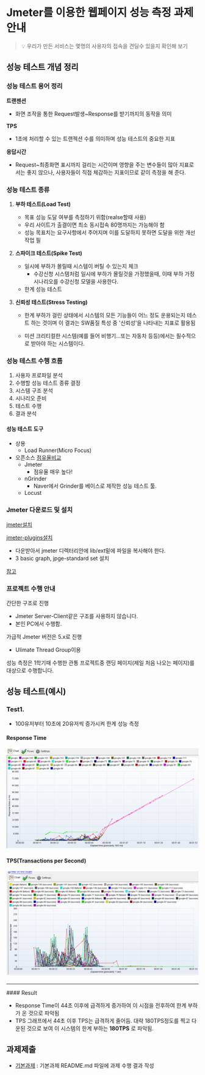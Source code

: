 # Jmeter를 이용한 웹페이지 성능 측정 과제 안내
> :bulb: 우리가 만든 서비스는 몇명의 사용자의 접속을 견딜수 있을지 확인해 보기

## 성능 테스트 개념 정리

### 성능 테스트 용어 정리 

**트랜젠션**

- 화면 조작을 통한 Request발생~Response를 받기까지의 동작을 의미

**TPS**

- 1초에 처리할 수 있는 트랜젝션 수를 의미하며 성능 테스트의 중요한 지표

**응답시간**

- Request~최종화면 표시까지 걸리는 시간이며 영향을 주는 변수들이 많아 지표로서는 좋지 않으나, 사용자들이 직접 체감하는 지표이므로 같이 측정을 해 준다. 

### 성능 테스트 종류

1. **부하 테스트(Load Test)**
   - 목표 성능 도달 여부를 측정하기 위함(realse할때 사용)
   - 우리 사이트가 출결이면 최소 동시접속 80명까지는 가능해야 함
   - 성능 목표치는 요구사항에서 주어지며 이를 도달하지 못하면 도달을 위한 개선작업 필

2. **스파이크 테스트(Spike Test)**
   - 일시에 부하가 몰릴때 시스템이 버틸 수 있는지 체크
     - 수강신청 시스템처럼 일시에 부하가 몰릴것을 가정했을때, 이때 부하 가정 시나리오를 수강신청 모델을 사용한다.
   - 한계 성능 테스트

3. **신뢰성 테스트(Stress Testing)**
   - 한계 부하가 걸린 상태에서 시스템의 모든 기능들이 어느 정도 운용되는지 테스트 하는 것이며 이 결과는 SW품질 특성 중 '신뢰성'을 나타내는 지표로 활용됨
   
   - 미션 크리티컬한 시스템(예를 들어 비행기...또는 자동차 등등)에서는 필수적으로 받아야 하는 시스템이다. 

### 성능 테스트 수행 흐름

1. 사용자 프로파일 분석
2. 수행할 성능 테스트 종류 결정
3. 시스템 구조 분석
4. 시나리오 준비
5. 테스트 수행
6. 결과 분석

#### 성능 테스트 도구 

- 상용
  - Load Runner(Micro Focus)
- 오픈소스 [점유율비교](https://www.dotcom-tools.com/blog/best-open-source-load-testing-tools/)
  - Jmeter
    - 점유율 매우 높다!
  - nGrinder
    - Naver에서 Grinder를 베이스로 제작한 성능 테스트 툴. 
  - Locust

### Jmeter 다운로드 및 설치

[jmeter설치](https://jmeter.apache.org/download_jmeter.cgi)

[jmeter-plugins설치](https://jmeter-plugins.org/install/Install/)

- 다운받아서 jmeter 디렉터리안에 lib/ext밑에 파일을 복사해야 한다. 
- 3 basic graph, jpge-standard set 설치

[참고](https://soul0.tistory.com/279)

### 프로젝트 수행 안내

간단한 구조로 진행

- Jmeter Server-Client같은 구조를 사용하지 않습니다.
- 본인 PC에서 수행함. 

가급적 Jmeter 버전은 5.x로 진행

- Ulimate Thread Group이용

성능 측정은 1학기때 수행한 관통 프로젝트중 랜딩 페이지(제일 처음 나오는 페이지)를 대상으로 수행합니다. 



## 성능 테스트(예시)

### Test1. 

- 100유저부터 10초에 20유저씩 증가시켜 한계 성능 측정

#### Response Time

![UserThread](readme.assets/ActiveThread.png)



#### TPS(Transactions per Second)

#### ![UserThread](readme.assets/TPS.png)


<hr>
#### Result

* Response Time이 44초 이후에 급격하게 증가하여 이 시점을 전후하여 한계 부하가 온 것으로 파악됨
* TPS 그래프에서 44초 이후 TPS는 급격하게 줄어듬. 대략 180TPS정도를 찍고 다운된 것으로 보여 이 시스템의 한계 부하는 **180TPS** 로 파악됨.  


## 과제제출
- [기본과제](기본과제) : 기본과제 README.md 파일에 과제 수행 결과 작성

